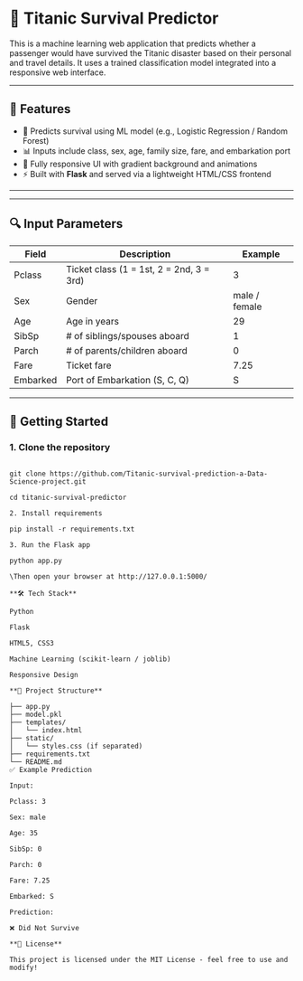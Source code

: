 # 🚢 Titanic Survival Predictor

This is a machine learning web application that predicts whether a passenger would have survived the Titanic disaster based on their personal and travel details. It uses a trained classification model integrated into a responsive web interface.

---

## 📌 Features

- 🧠 Predicts survival using ML model (e.g., Logistic Regression / Random Forest)
- 📊 Inputs include class, sex, age, family size, fare, and embarkation port
- 🎨 Fully responsive UI with gradient background and animations
- ⚡ Built with **Flask** and served via a lightweight HTML/CSS frontend

---

---

## 🔍 Input Parameters

| Field       | Description                         | Example       |
|-------------|-------------------------------------|---------------|
| Pclass      | Ticket class (1 = 1st, 2 = 2nd, 3 = 3rd) | 3           |
| Sex         | Gender                              | male / female |
| Age         | Age in years                        | 29            |
| SibSp       | # of siblings/spouses aboard        | 1             |
| Parch       | # of parents/children aboard        | 0             |
| Fare        | Ticket fare                         | 7.25          |
| Embarked    | Port of Embarkation (S, C, Q)       | S             |

---

## 🚀 Getting Started

### 1. Clone the repository

```

git clone https://github.com/Titanic-survival-prediction-a-Data-Science-project.git

cd titanic-survival-predictor

2. Install requirements

pip install -r requirements.txt

3. Run the Flask app

python app.py

\Then open your browser at http://127.0.0.1:5000/

**🛠 Tech Stack**

Python

Flask

HTML5, CSS3

Machine Learning (scikit-learn / joblib)

Responsive Design

**📁 Project Structure**

├── app.py
├── model.pkl
├── templates/
│   └── index.html
├── static/
│   └── styles.css (if separated)
├── requirements.txt
└── README.md
✅ Example Prediction

Input:

Pclass: 3

Sex: male

Age: 35

SibSp: 0

Parch: 0

Fare: 7.25

Embarked: S

Prediction:

❌ Did Not Survive

**📄 License**

This project is licensed under the MIT License - feel free to use and modify!


